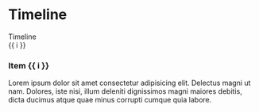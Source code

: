 # Timeline

<div class="not-prose">
<div class="card card-bordered mb-5" id="default">
  <div class="card-header">
    Timeline
  </div>
  <div class="card-body">
    <div class="space-y-4">
      <!-- timeline item -->
      <div class="timeline-item" v-for="i in 5" :key="i">
        <div class="flex gap-2">
          <div class="timeline-number">
            {{ i }}
          </div>
          <div v-if="i !== 5" class="timeline-line"></div>
        </div>
        <div class="space-y-1">
          <h3 class="timeline-title">
            Item {{ i }}
          </h3>
          <p class="text-sm">
            Lorem ipsum dolor sit amet consectetur adipisicing elit. Delectus magni ut nam. Dolores, iste nisi,
            illum deleniti dignissimos magni maiores debitis, dicta ducimus atque quae minus corrupti cumque quia
            labore.
          </p>
        </div>
      </div>
      <!-- ./timeline item -->
    </div>
  </div>
</div>
</div>
